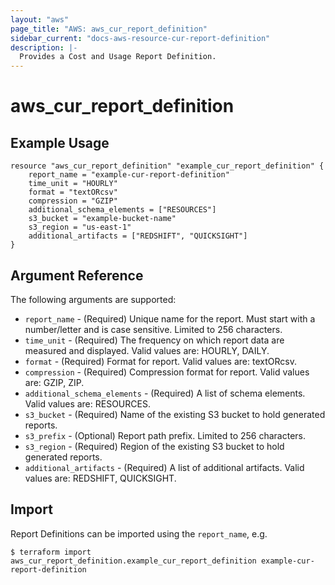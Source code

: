 ```yaml
---
layout: "aws"
page_title: "AWS: aws_cur_report_definition"
sidebar_current: "docs-aws-resource-cur-report-definition"
description: |-
  Provides a Cost and Usage Report Definition.
---
```


# aws_cur_report_definition

## Example Usage

```hcl
resource "aws_cur_report_definition" "example_cur_report_definition" {
    report_name = "example-cur-report-definition"
    time_unit = "HOURLY"
    format = "textORcsv"
    compression = "GZIP"
    additional_schema_elements = ["RESOURCES"]
    s3_bucket = "example-bucket-name"
    s3_region = "us-east-1"
    additional_artifacts = ["REDSHIFT", "QUICKSIGHT"]
}
```

## Argument Reference

The following arguments are supported:

* `report_name` - (Required) Unique name for the report. Must start with a number/letter and is case sensitive. Limited to 256 characters.
* `time_unit` - (Required) The frequency on which report data are measured and displayed.  Valid values are: HOURLY, DAILY.
* `format` - (Required) Format for report. Valid values are: textORcsv.
* `compression` - (Required) Compression format for report. Valid values are: GZIP, ZIP.
* `additional_schema_elements` - (Required) A list of schema elements. Valid values are: RESOURCES.
* `s3_bucket` - (Required) Name of the existing S3 bucket to hold generated reports.
* `s3_prefix` - (Optional) Report path prefix. Limited to 256 characters.
* `s3_region` - (Required) Region of the existing S3 bucket to hold generated reports.
* `additional_artifacts` - (Required)  A list of additional artifacts. Valid values are: REDSHIFT, QUICKSIGHT.

## Import

Report Definitions can be imported using the `report_name`, e.g.

```
$ terraform import aws_cur_report_definition.example_cur_report_definition example-cur-report-definition
```
